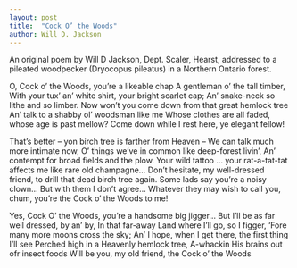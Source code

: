 ```yaml
---
layout: post
title:  "Cock O’ the Woods"
author: Will D. Jackson
---
```

An original poem by Will D Jackson, Dept. Scaler, Hearst, addressed to a pileated woodpecker (Dryocopus pileatus) in a Northern Ontario forest.

O, Cock o’ the Woods, you’re a likeable chap
A gentleman o’ the tall timber,
With your tux’ an’ white shirt, your bright scarlet cap;
An’ snake-neck so lithe and so limber.
Now won’t you come down from that great hemlock tree
An’ talk to a shabby ol’ woodsman like me
Whose clothes are all faded, whose age is past mellow?
Come down while I rest here, ye elegant fellow!

That’s better – yon birch tree is farther from Heaven –
We can talk much more intimate now,
O’ things we’ve in common like deep-forest livin’,
An’ contempt for broad fields and the plow.
Your wild tattoo … your rat-a-tat-tat affects me like rare old champagne…
Don’t hesitate, my well-dressed friend, to drill that dead birch tree again.
Some lads say you’re a noisy clown…
But with them I don’t agree…
Whatever they may wish to call you, chum, you’re the Cock o’ the Woods to me!

Yes, Cock O’ the Woods, you’re a handsome big jigger…
But I’ll be as far well dressed, by an’ by,
In that far-away Land where I’ll go, so I figger,
‘Fore many more moons cross the sky;
An’ I hope, when I get there, the first thing I’ll see
Perched high in a Heavenly hemlock tree,
A-whackin His brains out ofr insect foods
Will be you, my old friend, the Cock o’ the Woods

